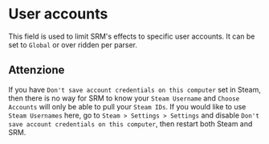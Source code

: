 # User accounts

This field is used to limit SRM's effects to specific user accounts. It can be set to `Global` or over ridden per parser.

## Attenzione

If you have `Don't save account credentials on this computer` set in Steam, then there is no way for SRM to know your `Steam Username` and `Choose Accounts` will only be able to pull your `Steam IDs`. If you would like to use `Steam Usernames` here, go to `Steam > Settings > Settings` and disable `Don't save account credentials on this computer`, then restart both Steam and SRM.
